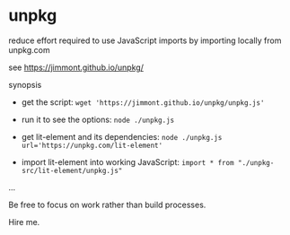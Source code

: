 # unpkg
reduce effort required to use JavaScript imports by importing locally from unpkg.com

see https://jimmont.github.io/unpkg/

synopsis

* get the script:
`wget 'https://jimmont.github.io/unpkg/unpkg.js'`

* run it to see the options:
`node ./unpkg.js`

* get lit-element and its dependencies:
`node ./unpkg.js url='https://unpkg.com/lit-element'`

* import lit-element into working JavaScript:
`import * from "./unpkg-src/lit-element/unpkg.js"`

...

Be free to focus on work rather than build processes.

Hire me.
